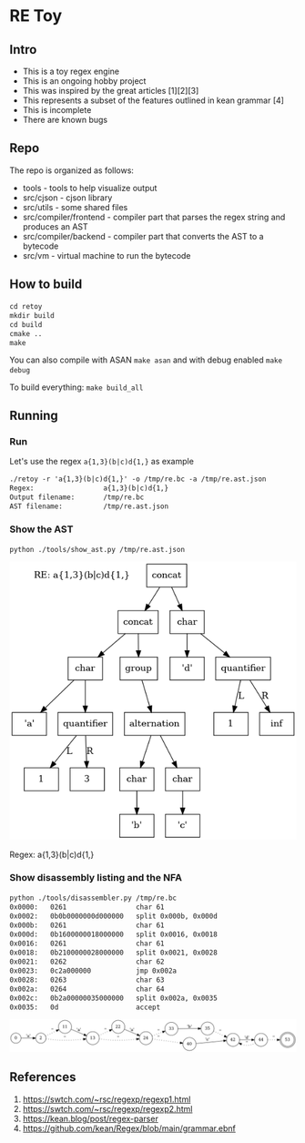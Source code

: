 # RE Toy

## Intro

* This is a toy regex engine
* This is an ongoing hobby project
* This was inspired by the great articles [1][2][3]
* This represents a subset of the features outlined in kean grammar [4]
* This is incomplete
* There are known bugs

## Repo
The repo is organized as follows:

* tools - tools to help visualize output
* src/cjson - cjson library
* src/utils - some shared files
* src/compiler/frontend - compiler part that parses the regex string and produces an AST
* src/compiler/backend - compiler part that converts the AST to a bytecode
* src/vm - virtual machine to run the bytecode

## How to build
```
cd retoy
mkdir build
cd build
cmake ..
make
```

You can also compile with ASAN `make asan` and with debug enabled `make debug`

To build everything: `make build_all`

## Running

### Run
Let's use the regex `a{1,3}(b|c)d{1,}` as example

```
./retoy -r 'a{1,3}(b|c)d{1,}' -o /tmp/re.bc -a /tmp/re.ast.json
Regex:                 a{1,3}(b|c)d{1,}
Output filename:       /tmp/re.bc
AST filename:          /tmp/re.ast.json
```

### Show the AST
```
python ./tools/show_ast.py /tmp/re.ast.json
```

![AST](/assets/ast.png)

Regex: a{1,3}(b|c)d{1,}

### Show disassembly listing and the NFA
```
python ./tools/disassembler.py /tmp/re.bc
0x0000:   0261                 char 61
0x0002:   0b0b0000000d000000   split 0x000b, 0x000d
0x000b:   0261                 char 61
0x000d:   0b1600000018000000   split 0x0016, 0x0018
0x0016:   0261                 char 61
0x0018:   0b2100000028000000   split 0x0021, 0x0028
0x0021:   0262                 char 62
0x0023:   0c2a000000           jmp 0x002a
0x0028:   0263                 char 63
0x002a:   0264                 char 64
0x002c:   0b2a00000035000000   split 0x002a, 0x0035
0x0035:   0d                   accept
```
![NFA](/assets/nfa.png)

## References
1. https://swtch.com/~rsc/regexp/regexp1.html
2. https://swtch.com/~rsc/regexp/regexp2.html
3. https://kean.blog/post/regex-parser
4. https://github.com/kean/Regex/blob/main/grammar.ebnf
